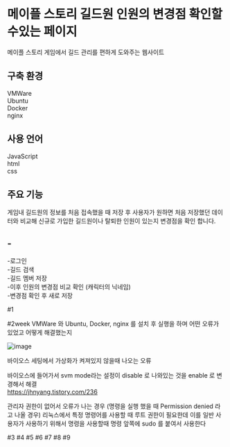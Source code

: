 # 메이플 스토리 길드원 인원의 변경점 확인할수있는 페이지

메이플 스토리 게임에서 길드 관리를 편하게 도와주는 웹사이트

                    
## 구축 환경           
VMWare                   
Ubuntu                    
Docker              
nginx                


## 사용 언어
JavaScript    
html       
css       

                          
## 주요 기능
게임내 길드원의 정보를 처음 접속했을 때 저장 후 사용자가 원하면 처음 저장했던 데이터와 비교해 신규로 가입한 길드원이나 탈퇴한 인원이 있는지 변경점을 확인 합니다.

                          
## -
-로그인       
-길드 검색              
-길드 멤버 저장        
-이후 인원의 변경점 비교 확인 (캐릭터의 닉네임)        
-변경점 확인 후 새로 저장         


#1


#2week
VMWare 와 Ubuntu, Docker, nginx 를 설치 후 실행을 하며 어떤 오류가 있었고 어떻게 해결했는지


![image](https://user-images.githubusercontent.com/101271598/159753537-ba73220c-8034-48b2-a843-b8123538309d.png)

바이오스 세팅에서 가상화가 켜져있지 않을때 나오는 오류

바이오스에 들어가서 svm mode라는 설정이 disable 로 나와있는 것을 enable 로 변경해서 해결                   
https://jhnyang.tistory.com/236


관리자 권한이 없어서 오류가 나는 경우 (명령을 실행 했을 때 Permission denied 라고 나올 경우)
리눅스에서 특정 명령어를 사용할 때 루트 권한이 필요한데 이를 일반 사용자가 사용하기 위해서 명령을 사용할때 명령 앞쪽에 sudo 를 붙여서 사용한다



#3
#4
#5
#6
#7
#8
#9

